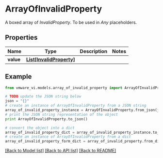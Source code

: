 # ArrayOfInvalidProperty

A boxed array of *InvalidProperty*. To be used in *Any* placeholders. 

## Properties
Name | Type | Description | Notes
------------ | ------------- | ------------- | -------------
**value** | [**List[InvalidProperty]**](InvalidProperty.md) |  | 

## Example

```python
from vmware_vi.models.array_of_invalid_property import ArrayOfInvalidProperty

# TODO update the JSON string below
json = "{}"
# create an instance of ArrayOfInvalidProperty from a JSON string
array_of_invalid_property_instance = ArrayOfInvalidProperty.from_json(json)
# print the JSON string representation of the object
print ArrayOfInvalidProperty.to_json()

# convert the object into a dict
array_of_invalid_property_dict = array_of_invalid_property_instance.to_dict()
# create an instance of ArrayOfInvalidProperty from a dict
array_of_invalid_property_form_dict = array_of_invalid_property.from_dict(array_of_invalid_property_dict)
```
[[Back to Model list]](../README.md#documentation-for-models) [[Back to API list]](../README.md#documentation-for-api-endpoints) [[Back to README]](../README.md)


